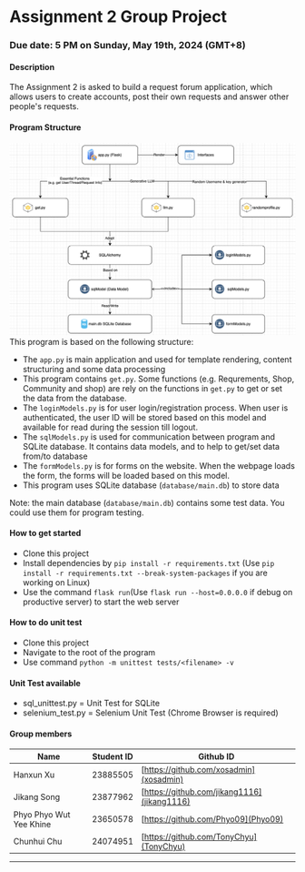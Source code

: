 # Assignment 2 Group Project  
  
### Due date: 5 PM on Sunday, May 19th, 2024 (GMT+8)  
  
#### Description  
The Assignment 2 is asked to build a request forum application, which allows users to create accounts, post their own requests and answer other people's requests.  
  
#### Program Structure  
![Program Structure](structure.png)  
This program is based on the following structure:  
- The `app.py` is main application and used for template rendering, content structuring and some data processing  
- This program contains `get.py`. Some functions (e.g. Requrements, Shop, Community and shop) are rely on the functions in `get.py` to get or set the data from the database.  
- The `loginModels.py` is for user login/registration process. When user is authenticated, the user ID will be stored based on this model and available for read during the session till logout.  
- The `sqlModels.py` is used for communication between program and SQLite database. It contains data models, and to help to get/set data from/to database
- The `formModels.py` is for forms on the website. When the webpage loads the form, the forms will be loaded based on this model.  
- This program uses SQLite database (`database/main.db`) to store data  
  
Note: the main database (`database/main.db`) contains some test data. You could use them for program testing.  
  
#### How to get started  
- Clone this project  
- Install dependencies by `pip install -r requirements.txt` (Use `pip install -r requirements.txt --break-system-packages` if you are working on Linux)  
- Use the command `flask run`(Use `flask run --host=0.0.0.0` if debug on productive server) to start the web server  

#### How to do unit test
- Clone this project
- Navigate to the root of the program
- Use command `python -m unittest tests/<filename> -v`

#### Unit Test available
- sql_unittest.py = Unit Test for SQLite
- selenium_test.py = Selenium Unit Test (Chrome Browser is required)
  
#### Group members  
| Name  | Student ID | Github ID |
| ------------- | ------------- | ------------- |
| Hanxun Xu  | 23885505  | [https://github.com/xosadmin](xosadmin) |
| Jikang Song  | 23877962  | [https://github.com/jikang1116](jikang1116) |
| Phyo Phyo Wut Yee Khine | 23650578 | [https://github.com/Phyo09](Phyo09) |
| Chunhui Chu | 24074951 | [https://github.com/TonyChyu](TonyChyu) |
------  


